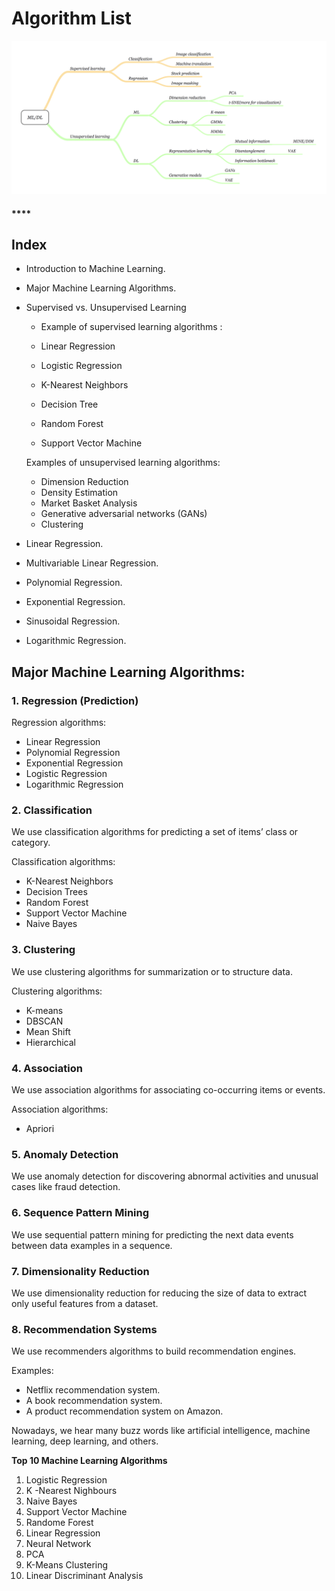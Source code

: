 # Algorithm List



![](../.gitbook/assets/image%20%2885%29.png)

#### \*\*\*\*

## Index <a id="66c0"></a>

* Introduction to Machine Learning.
* Major Machine Learning Algorithms.
* Supervised vs. Unsupervised Learning
  *   Example of supervised learning algorithms :

    * Linear Regression
    * Logistic Regression
    * K-Nearest Neighbors
    * Decision Tree
    * Random Forest
    * Support Vector Machine



    Examples of unsupervised learning algorithms:

    * Dimension Reduction
    * Density Estimation
    * Market Basket Analysis
    * Generative adversarial networks \(GANs\)
    * Clustering
* Linear Regression.
* Multivariable Linear Regression.
* Polynomial Regression.
* Exponential Regression.
* Sinusoidal Regression.
* Logarithmic Regression.

## Major Machine Learning Algorithms: <a id="f893"></a>

### 1. Regression \(Prediction\) <a id="a3dd"></a>

Regression algorithms:

* Linear Regression
* Polynomial Regression
* Exponential Regression
* Logistic Regression
* Logarithmic Regression

### 2. Classification <a id="c9fd"></a>

We use classification algorithms for predicting a set of items’ class or category.

Classification algorithms:

* K-Nearest Neighbors
* Decision Trees
* Random Forest
* Support Vector Machine
* Naive Bayes

### 3. Clustering <a id="a302"></a>

We use clustering algorithms for summarization or to structure data.

Clustering algorithms:

* K-means
* DBSCAN
* Mean Shift
* Hierarchical

### 4. Association <a id="1244"></a>

We use association algorithms for associating co-occurring items or events.

Association algorithms:

* Apriori

### 5. Anomaly Detection <a id="41c4"></a>

We use anomaly detection for discovering abnormal activities and unusual cases like fraud detection.

### 6. Sequence Pattern Mining <a id="437e"></a>

We use sequential pattern mining for predicting the next data events between data examples in a sequence.

### 7. Dimensionality Reduction <a id="34e0"></a>

We use dimensionality reduction for reducing the size of data to extract only useful features from a dataset.

### 8. Recommendation Systems <a id="890c"></a>

We use recommenders algorithms to build recommendation engines.

Examples:

* Netflix recommendation system.
* A book recommendation system.
* A product recommendation system on Amazon.

Nowadays, we hear many buzz words like artificial intelligence, machine learning, deep learning, and others.

**Top 10 Machine Learning Algorithms**

1. Logistic Regression
2. K -Nearest Nighbours
3. Naive Bayes
4. Support Vector Machine  
5. Randome Forest
6. Linear Regression
7. Neural Network
8. PCA
9. K-Means Clustering
10. Linear Discriminant Analysis

